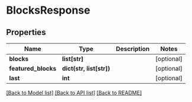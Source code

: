 # BlocksResponse

## Properties
Name | Type | Description | Notes
------------ | ------------- | ------------- | -------------
**blocks** | **list[str]** |  | [optional] 
**featured_blocks** | **dict(str, list[str])** |  | [optional] 
**last** | **int** |  | [optional] 

[[Back to Model list]](../README.md#documentation-for-models) [[Back to API list]](../README.md#documentation-for-api-endpoints) [[Back to README]](../README.md)

